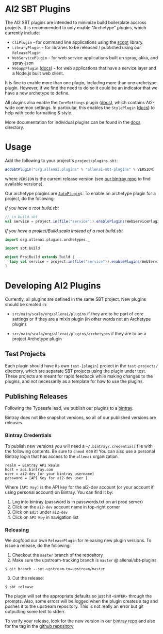 AI2 SBT Plugins
===========

The AI2 SBT plugins are intended to minimize build boilerplate accross projects. It is recommended to only enable "Archetype" plugins, which currently include:

- `CliPlugin` - for command line applications using the [scopt](https://github.com/scopt/scopt) library.
- `LibraryPlugin` - for libraries to be released / published using our `ReleasePlugin`
- `WebServicePlugin` - for web service applications built on spray, akka, and spray-json
- `WebappPlugin` ([docs](docs/webapp.md)) - for web applications that have a service layer and a Node.js built web client.

It is fine to enable more than one plugin, including more than one archetype plugin. However, if we find the need to do so it could be an indicator that we have a new archetype to define.

All plugins also enable the `CoreSettings` plugin ([docs](docs/core-settings.md)), which contains AI2-wide common settings. In particular, this enables the `StylePlugin` ([docs](docs/core-settings.md)) to help with code formatting & style.

More documentation for individual plugins can be found in the [docs](docs/) directory.

# Usage

Add the following to your project's `project/plugins.sbt`:

```scala
addSbtPlugin("org.allenai.plugins" % "allenai-sbt-plugins" % VERSION)
```

where `VERSION` is the current release version (see [our bintray repo](https://bintray.com/allenai/sbt-plugins/allenai-sbt-plugins/view) to find available versions).

Our archetype plugins are [`AutoPlugin`](http://www.scala-sbt.org/0.13.6/api/index.html#sbt.AutoPlugin)s. To enable an archetype plugin for a project, do the following:

*If you have a root build.sbt*

```scala
// in build.sbt
val service = project.in(file("service")).enablePlugins(WebServicePlugin)
```

*If you have a project/Build.scala instead of a root build.sbt*

```scala
import org.allenai.plugins.archetypes._

import sbt.Build

object ProjBuild extends Build {
  lazy val service = project.in(file("service")).enablePlugins(WebServicePlugin)
}
```

# Developing AI2 Plugins

Currently, all plugins are defined in the same SBT project. New plugins should be created in:

- `src/main/scala/org/allenai/plugins` if they are to be part of core settings or if they are a mixin plugin (in other words not an Archetype plugin).

- `src/main/scala/org/allenai/plugins/archetypes` if they are to be a project Archetype plugin

## Test Projects

Each plugin should have its own `test-[plugin]` project in the `test-projects/` directory, which are separate SBT projects using the plugin under test. These projects are meant for rapid feedback while making changes to the plugins, and not necessarily as a template for how to use the plugins.

## Publishing Releases

Following the Typesafe lead, we publish our plugins to a [bintray](https://bintray.com/allenai/sbt-plugins).

Bintray does not like snapshot versions, so all of our published versions are releases.

### Bintray Credentials

To publish new versions you will need a `~/.bintray/.credentials` file with the following contents. Be sure to `chmod 600` it!
You can also use a personal Bintray login that has access to the `allenai` organization.

```
realm = Bintray API Realm
host = api.bintray.com
user = ai2-dev [or your bintray username]
password = [API Key for ai2-dev user ]
```

Where `[API Key]` is the API key for the ai2-dev account (or your account if using personal account) on Bintray. You can find it by:

1. Log into bintray (password is in passwords.txt on ari prod server)
2. Click on the `ai2-dev` account name in top-right corner 
3. Click on `Edit` under `ai2-dev`
4. Click on `API Key` in navigation list

### Releasing

We dogfood our own `ReleasePlugin` for releasing new plugin versions. To issue a release, do the following:

1. Checkout the `master` branch of the repository
2. Make sure the upstream-tracking branch is `master` @ allenai/sbt-plugins
  
  ```shell
  $ git branch --set-upstream-to=upstream/master
  ```
3. Cut the release:
  
  ```shell
  $ sbt release
  ```

The plugin will set the appropriate defaults so just hit `<ENTER>` through the prompts. Also, some errors will be logged when the plugin creates a tag and pushes it to the upstream repository. This is not really an error but git outputting some text to stderr.

To verify your release, look for the new version in our [bintray repo](https://bintray.com/allenai/sbt-plugins) and also for the tag in the [github repository](https://github.com/allenai/sbt-plugins)
